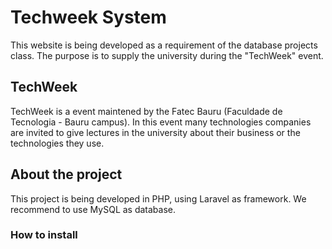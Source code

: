 # Techweek System

This website is being developed as a requirement of the database projects class. 
The purpose is to supply the university during the "TechWeek" event.

## TechWeek

TechWeek is a event maintened by the Fatec Bauru (Faculdade de Tecnologia - Bauru campus). 
In this event many technologies companies are invited to give lectures in the university about their business or the technologies they use.

## About the project

This project is being developed in PHP, using Laravel as framework. 
We recommend to use MySQL as database.

### How to install

